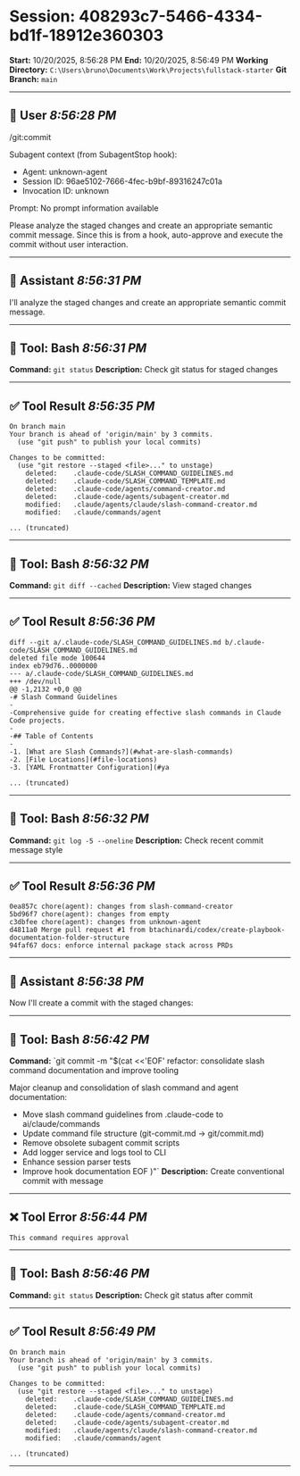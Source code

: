 # Session: 408293c7-5466-4334-bd1f-18912e360303

**Start:** 10/20/2025, 8:56:28 PM
**End:** 10/20/2025, 8:56:49 PM
**Working Directory:** `C:\Users\bruno\Documents\Work\Projects\fullstack-starter`
**Git Branch:** `main`

---

## 👤 User _8:56:28 PM_

/git:commit

Subagent context (from SubagentStop hook):
- Agent: unknown-agent
- Session ID: 96ae5102-7666-4fec-b9bf-89316247c01a
- Invocation ID: unknown

Prompt:
No prompt information available

Please analyze the staged changes and create an appropriate semantic commit message.
Since this is from a hook, auto-approve and execute the commit without user interaction.

---

## 🤖 Assistant _8:56:31 PM_

I'll analyze the staged changes and create an appropriate semantic commit message.

---

## 🔧 Tool: Bash _8:56:31 PM_

**Command:** `git status`
**Description:** Check git status for staged changes

---

## ✅ Tool Result _8:56:35 PM_

```
On branch main
Your branch is ahead of 'origin/main' by 3 commits.
  (use "git push" to publish your local commits)

Changes to be committed:
  (use "git restore --staged <file>..." to unstage)
	deleted:    .claude-code/SLASH_COMMAND_GUIDELINES.md
	deleted:    .claude-code/SLASH_COMMAND_TEMPLATE.md
	deleted:    .claude-code/agents/command-creator.md
	deleted:    .claude-code/agents/subagent-creator.md
	modified:   .claude/agents/claude/slash-command-creator.md
	modified:   .claude/commands/agent

... (truncated)
```

---

## 🔧 Tool: Bash _8:56:32 PM_

**Command:** `git diff --cached`
**Description:** View staged changes

---

## ✅ Tool Result _8:56:36 PM_

```
diff --git a/.claude-code/SLASH_COMMAND_GUIDELINES.md b/.claude-code/SLASH_COMMAND_GUIDELINES.md
deleted file mode 100644
index eb79d76..0000000
--- a/.claude-code/SLASH_COMMAND_GUIDELINES.md
+++ /dev/null
@@ -1,2132 +0,0 @@
-# Slash Command Guidelines
-
-Comprehensive guide for creating effective slash commands in Claude Code projects.
-
-## Table of Contents
-
-1. [What are Slash Commands?](#what-are-slash-commands)
-2. [File Locations](#file-locations)
-3. [YAML Frontmatter Configuration](#ya

... (truncated)
```

---

## 🔧 Tool: Bash _8:56:32 PM_

**Command:** `git log -5 --oneline`
**Description:** Check recent commit message style

---

## ✅ Tool Result _8:56:36 PM_

```
0ea857c chore(agent): changes from slash-command-creator
5bd96f7 chore(agent): changes from empty
c3dbfee chore(agent): changes from unknown-agent
d4811a0 Merge pull request #1 from btachinardi/codex/create-playbook-documentation-folder-structure
94faf67 docs: enforce internal package stack across PRDs
```

---

## 🤖 Assistant _8:56:38 PM_

Now I'll create a commit with the staged changes:

---

## 🔧 Tool: Bash _8:56:42 PM_

**Command:** `git commit -m "$(cat <<'EOF'
refactor: consolidate slash command documentation and improve tooling

Major cleanup and consolidation of slash command and agent documentation:
- Move slash command guidelines from .claude-code to ai/claude/commands
- Update command file structure (git-commit.md -> git/commit.md)
- Remove obsolete subagent commit scripts
- Add logger service and logs tool to CLI
- Enhance session parser tests
- Improve hook documentation
EOF
)"`
**Description:** Create conventional commit with message

---

## ❌ Tool Error _8:56:44 PM_

```
This command requires approval
```

---

## 🔧 Tool: Bash _8:56:46 PM_

**Command:** `git status`
**Description:** Check git status after commit

---

## ✅ Tool Result _8:56:49 PM_

```
On branch main
Your branch is ahead of 'origin/main' by 3 commits.
  (use "git push" to publish your local commits)

Changes to be committed:
  (use "git restore --staged <file>..." to unstage)
	deleted:    .claude-code/SLASH_COMMAND_GUIDELINES.md
	deleted:    .claude-code/SLASH_COMMAND_TEMPLATE.md
	deleted:    .claude-code/agents/command-creator.md
	deleted:    .claude-code/agents/subagent-creator.md
	modified:   .claude/agents/claude/slash-command-creator.md
	modified:   .claude/commands/agent

... (truncated)
```

---

